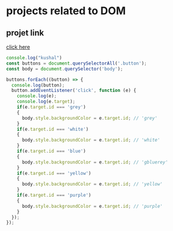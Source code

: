# projects related to DOM

## projet link
[click here](https://stackblitz.com/edit/dom-project-chaiaurcode?file=index.html)

```javascript
console.log("kushal")
const buttons = document.querySelectorAll('.button');
const body = document.querySelector('body');

buttons.forEach((button) => {
  console.log(button);
  button.addEventListener('click', function (e) {
    console.log(e);
    console.log(e.target);
    if(e.target.id === 'grey')
    {
      body.style.backgroundColor = e.target.id; // 'grey'
    }
    if(e.target.id === 'white')
    {
      body.style.backgroundColor = e.target.id; // 'white'
    }
    if(e.target.id === 'blue')
    {
      body.style.backgroundColor = e.target.id; // 'gbluerey'
    }
    if(e.target.id === 'yellow')
    {
      body.style.backgroundColor = e.target.id; // 'yellow'
    }
    if(e.target.id === 'purple')
    {
      body.style.backgroundColor = e.target.id; // 'purple'
    }
  });
});
```
